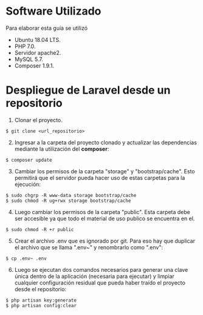 # Software Utilizado
Para elaborar esta guía se utilizó
- Ubuntu 18.04 LTS.
- PHP 7.0.
- Servidor apache2.
- MySQL 5.7.
- Composer 1.9.1.

# Despliegue de Laravel desde un repositorio

1. Clonar el proyecto.
```shell
$ git clone <url_repositorio>
```

2. Ingresar a la carpeta del proyecto clonado y actualizar las dependencias mediante la utilización del **composer**:
```shell
$ composer update
```

3. Cambiar los permisos de la carpeta "storage" y "bootstrap/cache". Esto permitirá que el servidor pueda hacer uso de estas carpetas para la ejecución:
```shell
$ sudo chgrp -R www-data storage bootstrap/cache
$ sudo chmod -R ug+rwx storage bootstrap/cache
```

4. Luego cambiar los permisos de la carpeta "public". Esta carpeta debe ser accesible ya que todo el material de uso publico se encuentra en el.
```shell
$ sudo chmod -R +r public
```

5. Crear el archivo .env que es ignorado por git. Para eso hay que duplicar el archivo que se llama ".env~" y renombrarlo como ".env":
```shell
$ cp .env~ .env
```

6. Luego se ejecutan dos comandos necesarios para generar una clave única dentro de la aplicación (necesaria para ejecutar) y limpiar cualquier configuración residual que pueda haber traído el proyecto desde el repositorio:
```shell
$ php artisan key:generate
$ php artisan config:clear
```
